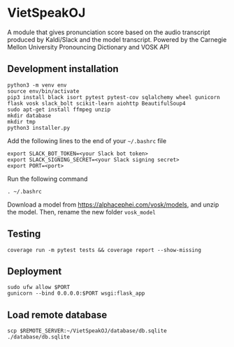# VietSpeakOJ
A module that gives pronunciation score based on the audio transcript produced by Kaldi/Slack and the model transcript. Powered by the Carnegie Mellon University Pronouncing Dictionary and VOSK API

## Development installation
```
python3 -m venv env
source env/bin/activate
pip3 install black isort pytest pytest-cov sqlalchemy wheel gunicorn flask vosk slack_bolt scikit-learn aiohttp BeautifulSoup4
sudo apt-get install ffmpeg unzip
mkdir database
mkdir tmp
python3 installer.py
```

Add the following lines to the end of your `~/.bashrc` file
```
export SLACK_BOT_TOKEN=<your Slack bot token>
export SLACK_SIGNING_SECRET=<your Slack signing secret>
export PORT=<port>
```

Run the following command
```
. ~/.bashrc
```

Download a model from https://alphacephei.com/vosk/models, and unzip the model. Then, rename the new folder `vosk_model`
## Testing
```
coverage run -m pytest tests && coverage report --show-missing
```
## Deployment
```
sudo ufw allow $PORT
gunicorn --bind 0.0.0.0:$PORT wsgi:flask_app
```
## Load remote database
```
scp $REMOTE_SERVER:~/VietSpeakOJ/database/db.sqlite ./database/db.sqlite
```
